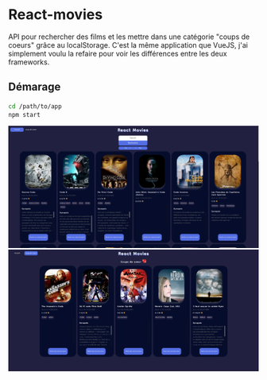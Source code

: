 # React-movies

API pour rechercher des films et les mettre dans une catégorie "coups de coeurs" grâce au localStorage.
C'est la même application que VueJS, j'ai simplement voulu la refaire pour voir les différences entre les deux frameworks.

## Démarage 
```sh
cd /path/to/app
npm start
```
![acceuil](https://github.com/LordWaylander/React-movies/blob/main/accueilR.png)
![coups-de-coeur](https://github.com/LordWaylander/React-movies/blob/main/cc.png)
